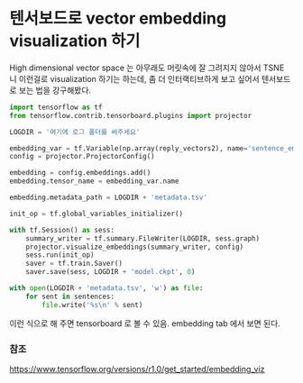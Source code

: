 # 텐서보드로 vector embedding visualization 하기

High dimensional vector space 는 아무래도 머릿속에 잘 그려지지 않아서 TSNE 니 이런걸로 visualization 하기는 하는데, 좀 더 인터랙티브하게 보고 싶어서 텐서보드로 보는 법을 강구해봤다.

```python
import tensorflow as tf
from tensorflow.contrib.tensorboard.plugins import projector

LOGDIR = '여기에 로그 폴더를 써주세요'

embedding_var = tf.Variable(np.array(reply_vectors2), name='sentence_embedding')
config = projector.ProjectorConfig()

embedding = config.embeddings.add()
embedding.tensor_name = embedding_var.name

embedding.metadata_path = LOGDIR + 'metadata.tsv'

init_op = tf.global_variables_initializer()

with tf.Session() as sess:
    summary_writer = tf.summary.FileWriter(LOGDIR, sess.graph)
    projector.visualize_embeddings(summary_writer, config)
    sess.run(init_op)
    saver = tf.train.Saver()
    saver.save(sess, LOGDIR + 'model.ckpt', 0)
```

```python
with open(LOGDIR + 'metadata.tsv', 'w') as file:
    for sent in sentences:
        file.write('%s\n' % sent)
```

이런 식으로 해 주면 tensorboard 로 볼 수 있음. embedding tab 에서 보면 된다.



### 참조

https://www.tensorflow.org/versions/r1.0/get_started/embedding_viz
